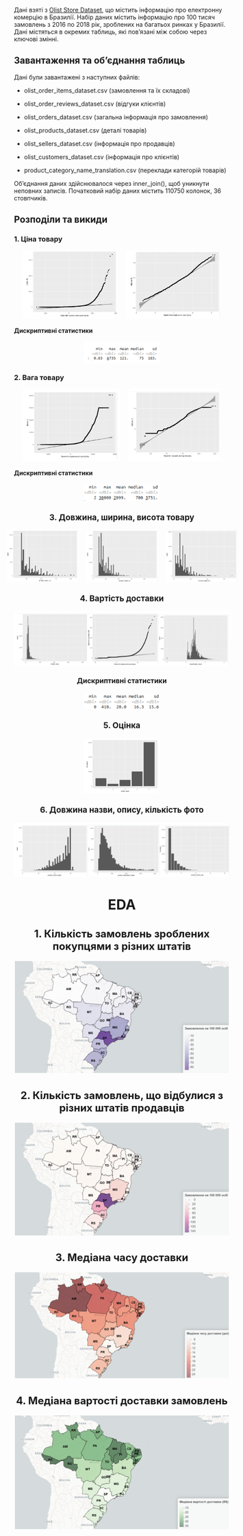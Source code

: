 Дані взяті з [Olist Store Dataset](https://www.kaggle.com/datasets/olistbr/brazilian-ecommerce/data), що містить інформацію про електронну комерцію в Бразилії. Набір даних містить інформацію про 100 тисяч замовлень з 2016 по 2018 рік, зроблених на багатьох ринках у Бразилії. Дані містяться в окремих таблиць, які пов’язані між собою через ключові змінні. 

## Завантаження та об’єднання таблиць


Дані були завантажені з наступних файлів:

- olist_order_items_dataset.csv (замовлення та їх складові)

- olist_order_reviews_dataset.csv (відгуки клієнтів)

- olist_orders_dataset.csv (загальна інформація про замовлення)

- olist_products_dataset.csv (деталі товарів)

- olist_sellers_dataset.csv (інформація про продавців)

- olist_customers_dataset.csv (інформація про клієнтів)

- product_category_name_translation.csv (переклади категорій товарів)

Об’єднання даних здійснювалося через inner_join(), щоб уникнути неповних записів. Початковий набір даних містить 110750 колонок, 36 стовпчиків.


## Розподіли та викиди

### 1. Ціна товару

<div style="display: flex; justify-content: center; gap: 20px; margin-bottom: 10px;">
  <img src="graphs/ціна.png" alt="Ціна товару" style="width: 44%;">
  <img src="graphs/лог_ціни.png" alt="Лог ціни товару" style="width: 44%;">
</div>
<div style="text-align: center; font-size: 16px;">
  
</div>

#### Дискриптивні статистики

<div style="display: flex; justify-content: center; gap: 20px; margin-bottom: 10px;">
  <img src="graphs/дискриптивні статистики ціни.png" alt="" style="width: 35%;">
</div>
<div style="text-align: center; font-size: 16px;">
  
</div>

### 2. Вага товару

<div style="display: flex; justify-content: center; gap: 20px; margin-bottom: 10px;">
  <img src="graphs/вага.png" alt="Вага товару" style="width: 45%;">
  <img src="graphs/лог ваги.png" alt="Лог ваги товару" style="width: 43%;">
</div>
<div style="text-align: center; font-size: 16px;">
  
</div>


#### Дискриптивні статистики

<div style="display: flex; justify-content: center; gap: 20px; margin-bottom: 10px;">
  <img src="graphs/дискриптивні статистики вага.png" alt="" style="width: 35%;">
</div>
<div style="text-align: center; font-size: 16px;">


### 3. Довжина, ширина, висота товару

<div style="display: flex; justify-content: center; gap: 20px; margin-bottom: 10px;">
  <img src="graphs/довжина.png" alt="Довжина" style="width: 33%;">
  <img src="graphs/ширина.png" alt="Ширина" style="width: 33%;">
  <img src="graphs/висота.png" alt="Висота" style="width: 33%;">
</div>
<div style="text-align: center; font-size: 16px;">
  
</div>

### 4. Вартість доставки

<div style="display: flex; justify-content: center; gap: 20px; margin-bottom: 10px;">
  <img src="graphs/вартість доставки.png" alt="" style="width: 100%;">
</div>
<div style="text-align: center; font-size: 16px;">
  
</div>

#### Дискриптивні статистики

<div style="display: flex; justify-content: center; gap: 20px; margin-bottom: 10px;">
  <img src="graphs/дискриптивні статистики вартості доставки.png" alt="" style="width: 35%;">
</div>
<div style="text-align: center; font-size: 16px;">


### 5. Оцінка

<div style="display: flex; justify-content: center; gap: 20px; margin-bottom: 10px;">
  <img src="graphs/оцінка.png" alt="" style="width: 35%;">
</div>
<div style="text-align: center; font-size: 16px;">


### 6. Довжина назви, опису, кількість фото

<div style="display: flex; justify-content: center; gap: 20px; margin-bottom: 10px;">
  <img src="graphs/довжина назви, опису, кількість фото.png" alt="" style="width: 100%;">
</div>
<div style="text-align: center; font-size: 16px;">





# EDA

## 1. Кількість замовлень зроблених покупцями з різних штатів
<a href="https://sonyalev.github.io/data-analysis/map_graph/customer.html" target="_blank">
<img src="map_graph/customer.png" alt="Переглянути графік" width="500">
</a>

## 2. Кількість замовлень, що відбулися з різних штатів продавців
<a href="https://sonyalev.github.io/data-analysis/map_graph/seller.html" target="_blank">
<img src="map_graph/seller.png" alt="Переглянути графік" width="500">
</a>


## 3. Медіана часу доставки
<a href="https://sonyalev.github.io/data-analysis/map_graph/median_delivery.html" target="_blank">
<img src="map_graph/median_delivery.png" alt="Переглянути графік" width="500">
</a>


## 4. Медіана вартості доставки замовлень
<a href="https://sonyalev.github.io/data-analysis/map_graph/median_freight_value.html" target="_blank">
<img src="map_graph/median_freight_value.png" alt="Переглянути графік" width="500">
</a>

